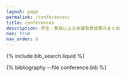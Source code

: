 ```yaml
---
layout: page
permalink: /conferences/
title: conferences
description: 学生・教員による会議発表成果のまとめ
nav: true
nav_order: 6
---
```


<!-- _pages/conferences.md -->

<!-- Bibsearch Feature -->

{% include bib_search.liquid %}

<div class="publications">

{% bibliography --file conference.bib %}

</div>
